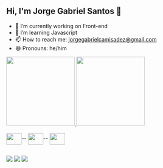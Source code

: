 ## Hi, I'm Jorge Gabriel Santos 👋

- 🔭 I’m currently working on Front-end
- 🌱 I’m learning Javascript
- 📫 How to reach me: jorgegabrielcamisadez@gmail.com
- 😄 Pronouns: he/him

<div>
  <a href="https://github.com/Jorgegabrielsantos">
  <img  height="180em" src="https://github-readme-stats.vercel.app/api?username=Jorgegabrielsantos&show_icons=true&theme=dark&include_all_commits=true&count_private=true"/>
  <img height="180em" src="https://github-readme-stats.vercel.app/api/top-langs/?username=Jorgegabrielsantos&layout=compact&langs_count=16&theme=dark"/>
</div>

<div style="display: inline-block"></br>
<img align="center" height="30" width="40" src="https://cdn.jsdelivr.net/gh/devicons/devicon@latest/icons/html5/html5-original.svg" />--
<img align="center" height="30" width="40" src="https://cdn.jsdelivr.net/gh/devicons/devicon@latest/icons/css3/css3-original.svg" />--
<img align="center" height="30" width="40" src="https://cdn.jsdelivr.net/gh/devicons/devicon@latest/icons/javascript/javascript-original.svg" />
</div>

##

<div>
  <a href="https://instagram.com/slidetocode" target="_blank"><img src="https://img.shields.io/badge/-Instagram-%23E4405F?style=for-the-badge&logo=instagram&logoColor=white" target="_blank"></a>
  <a href = "mailto:jorgegabrielcamisadez@gmail.com"><img src="https://img.shields.io/badge/-Gmail-%23333?style=for-the-badge&logo=gmail&logoColor=white" target="_blank"></a>
  <a href="#" target="_blank"><img src="https://img.shields.io/badge/-LinkedIn-%230077B5?style=for-the badge&logo=linkedin&logoColor=white" target="_blank"></a> 

</div>
  
</div>
